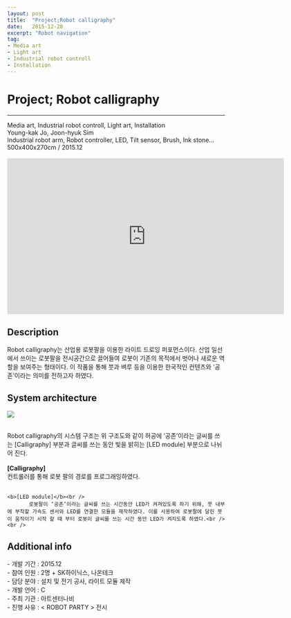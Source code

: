 ```yaml
---
layout: post
title:  "Project;Robot calligraphy"
date:   2015-12-28
excerpt: "Robot navigation"
tag:
- Media art
- Light art
- Industrial robot controll
- Installation
---
```

<h1> Project; Robot calligraphy</h1>
<hr />
Media art, Industrial robot controll, Light art, Installation<br />
Young-kak Jo, Joon-hyuk Sim<br />
Industrial robot arm, Robot controller, LED, Tilt sensor, Brush, Ink stone...<br />
500x400x270cm / 2015.12<br /><br />

<iframe width="640" height="360" src="https://www.youtube-nocookie.com/embed/Gm7YdAydovk?controls=0&amp;showinfo=0" frameborder="0" allowfullscreen></iframe>

<h2> Description</h2>
    Robot calligraphy는 산업용 로봇팔을 이용한 라이트 드로잉 퍼포먼스이다. 산업 일선에서 쓰이는 로봇팔을 전시공간으로 끌어들여 로봇이 기존의 목적에서 벗어나 새로운 역할을 보여주는 형태이다. 이 작품을 통해 붓과 벼루 등을 이용한 한국적인 컨텐츠와 ‘공존’이라는 의미를 전하고자 하였다. <br />

<h2> System architecture</h2>

<a href="{{ site.url }}/images/robotcalligraphy_sys.png"><img src="{{ site.url }}/images/robotcalligraphy_sys.png"></a> 

 <br />Robot calligraphy의 시스템 구조는 위 구조도와 같이 허공에 ‘공존’이라는 글씨를 쓰는 [Calligraphy] 부분과 글씨를 쓰는 동안 빛을 밝히는 [LED module] 부분으로 나뉘어 진다.<br /><br />
 	<b>[Calligraphy]</b><br />
 		    컨트롤러를 통해 로봇 팔의 경로를 프로그래밍하였다.<br /><br />

	<b>[LED module]</b><br />
		   로봇팔이 ‘공존’이라는 글씨를 쓰는 시간동안 LED가 켜져있도록 하기 위해, 붓 내부에 부착할 가속도 센서와 LED를 연결한 모듈을 제작하였다. 이를 사용하여 로봇팔에 달린 붓이 움직이기 시작 할 때 부터 로봇이 글씨를 쓰는 시간 동안 LED가 켜지도록 하였다.<br /><br />

<h2> Additional info</h2>
	- 개발 기간		:     2015.12<br />
	- 참여 인원		:     2명 + SK하이닉스, 나온테크<br />
	- 담당 분야		:     설치 및 전기 공사, 라이트 모듈 제작<br />
	- 개발 언어		:     C<br />
	- 주최 기관		:     아트센터나비<br />
	- 진행 사유		:     < ROBOT PARTY > 전시<br /><br />